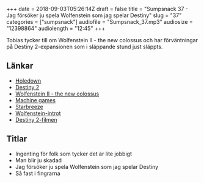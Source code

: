 +++
date = 2018-09-03T05:26:14Z
draft = false
title = "Sumpsnack 37 - Jag försöker ju spela Wolfenstein som jag spelar Destiny"
slug = "37"
categories = ["sumpsnack"]
audiofile = "Sumpsnack_37.mp3"
audiosize = "12398864"
audiolength = "12:45"
+++

Tobias tycker till om Wolfenstein II - the new colossus och har förväntningar på Destiny 2-expansionen som i släppande stund just släppts.

## Länkar ##
* [Holedown](https://holedown.com/)
* [Destiny 2](https://en.wikipedia.org/wiki/Destiny_2)
* [Wolfenstein II - the new colossus](https://en.wikipedia.org/wiki/Wolfenstein_II:_The_New_Colossus)
* [Machine games](https://en.wikipedia.org/wiki/MachineGames)
* [Starbreeze](https://en.wikipedia.org/wiki/Starbreeze_Studios)
* [Wolfenstein-introt](https://www.youtube.com/watch?v=pnfCug5BYU0)
* [Destiny 2-filmen](https://www.youtube.com/watch?v=8vCM5QisTJE)

## Titlar ##
* Ingenting för folk som tycker det är lite jobbigt
* Man blir ju skadad
* Jag försöker ju spela Wolfenstein som jag spelar Destiny
* Så fast i fingrarna